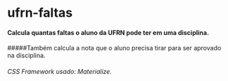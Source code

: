 # ufrn-faltas

#### Calcula quantas faltas o aluno da UFRN pode ter em uma disciplina.
#####Também calcula a nota que o aluno precisa tirar para ser aprovado na disciplina.

###### CSS Framework usado: Materialize.
